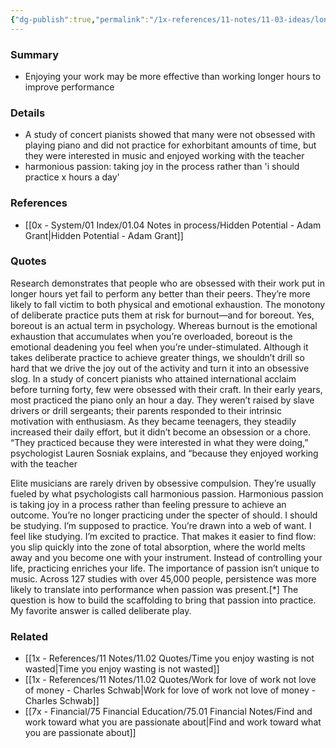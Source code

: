```yaml
---
{"dg-publish":true,"permalink":"/1x-references/11-notes/11-03-ideas/longer-hours-doesnt-automatically-create-better-performance/","title":"Longer hours doesnt automatically create better performance","created":"2024-06-03T19:05:31.106+03:00","updated":"2024-06-10T17:31:34.536+03:00"}
---
```



### Summary
- Enjoying your work may be more effective than working longer hours to improve performance

### Details
- A study of concert pianists showed that many were not obsessed with playing piano and did not practice for exhorbitant amounts of time, but they were interested in music and enjoyed working with the teacher
- harmonious passion: taking joy in the process rather than 'i should practice x hours a day'

### References
- [[0x - System/01 Index/01.04 Notes in process/Hidden Potential - Adam Grant\|Hidden Potential - Adam Grant]]

### Quotes
Research demonstrates that people who are obsessed with their work put in longer hours yet fail to perform any better than their peers. They’re more likely to fall victim to both physical and emotional exhaustion. The monotony of deliberate practice puts them at risk for burnout—and for boreout. Yes, boreout is an actual term in psychology. Whereas burnout is the emotional exhaustion that accumulates when you’re overloaded, boreout is the emotional deadening you feel when you’re under-stimulated. Although it takes deliberate practice to achieve greater things, we shouldn’t drill so hard that we drive the joy out of the activity and turn it into an obsessive slog. In a study of concert pianists who attained international acclaim before turning forty, few were obsessed with their craft. In their early years, most practiced the piano only an hour a day. They weren’t raised by slave drivers or drill sergeants; their parents responded to their intrinsic motivation with enthusiasm. As they became teenagers, they steadily increased their daily effort, but it didn’t become an obsession or a chore. “They practiced because they were interested in what they were doing,” psychologist Lauren Sosniak explains, and “because they enjoyed working with the teacher

Elite musicians are rarely driven by obsessive compulsion. They’re
usually fueled by what psychologists call harmonious passion. Harmonious passion is taking joy in a process rather than feeling pressure to achieve an outcome. You’re no longer practicing under the specter of should. I should be studying. I’m supposed to practice. You’re drawn into a web of want. I feel like studying. I’m excited to practice. That makes it easier to find flow: you slip quickly into the zone of total absorption, where the world melts away and you become one with your instrument. Instead of controlling your life, practicing enriches your life. The importance of passion isn’t unique to music. Across 127 studies
with over 45,000 people, persistence was more likely to translate into performance when passion was present.[*] The question is how to build the scaffolding to bring that passion into practice. My favorite answer is called deliberate play.


### Related
- [[1x - References/11 Notes/11.02 Quotes/Time you enjoy wasting is not wasted\|Time you enjoy wasting is not wasted]]
- [[1x - References/11 Notes/11.02 Quotes/Work for love of work not love of money - Charles Schwab\|Work for love of work not love of money - Charles Schwab]]
- [[7x - Financial/75 Financial Education/75.01 Financial Notes/Find and work toward what you are passionate about\|Find and work toward what you are passionate about]]